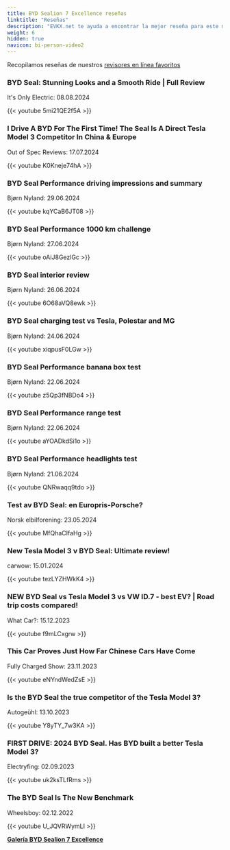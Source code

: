 ```yaml
---
title: BYD Sealion 7 Excellence reseñas
linktitle: "Reseñas"
description: "EVKX.net te ayuda a encontrar la mejor reseña para este modelo."
weight: 6
hidden: true
navicon: bi-person-video2
---
```

Recopilamos reseñas de nuestros [revisores en línea favoritos](../../../../../guides/evreviewers/)

<div class="container text-center shadow p-2 pe-4 mb-5 bg-body-tertiary rounded border">
<h3>BYD Seal: Stunning Looks and a Smooth Ride | Full Review</h3>
<p>It's Only Electric: 08.08.2024</p>

{{< youtube 5mi21QE2f5A >}}

</div>
<div class="container text-center shadow p-2 pe-4 mb-5 bg-body-tertiary rounded border">
<h3>I Drive A BYD For The First Time! The Seal Is A Direct Tesla Model 3 Competitor In China & Europe</h3>
<p>Out of Spec Reviews: 17.07.2024</p>

{{< youtube K0Kneje74hA >}}

</div>
<div class="container text-center shadow p-2 pe-4 mb-5 bg-body-tertiary rounded border">
<h3>BYD Seal Performance driving impressions and summary</h3>
<p>Bjørn Nyland: 29.06.2024</p>

{{< youtube kqYCaB6JT08 >}}

</div>
<div class="container text-center shadow p-2 pe-4 mb-5 bg-body-tertiary rounded border">
<h3>BYD Seal Performance 1000 km challenge</h3>
<p>Bjørn Nyland: 27.06.2024</p>

{{< youtube oAiJ8GezlGc >}}

</div>
<div class="container text-center shadow p-2 pe-4 mb-5 bg-body-tertiary rounded border">
<h3>BYD Seal interior review</h3>
<p>Bjørn Nyland: 26.06.2024</p>

{{< youtube 6O68aVQ8ewk >}}

</div>
<div class="container text-center shadow p-2 pe-4 mb-5 bg-body-tertiary rounded border">
<h3>BYD Seal charging test vs Tesla, Polestar and MG</h3>
<p>Bjørn Nyland: 24.06.2024</p>

{{< youtube xiqpusF0LGw >}}

</div>
<div class="container text-center shadow p-2 pe-4 mb-5 bg-body-tertiary rounded border">
<h3>BYD Seal Performance banana box test</h3>
<p>Bjørn Nyland: 22.06.2024</p>

{{< youtube z5Qp3fNBDo4 >}}

</div>
<div class="container text-center shadow p-2 pe-4 mb-5 bg-body-tertiary rounded border">
<h3>BYD Seal Performance range test</h3>
<p>Bjørn Nyland: 22.06.2024</p>

{{< youtube aYOADkdSi1o >}}

</div>
<div class="container text-center shadow p-2 pe-4 mb-5 bg-body-tertiary rounded border">
<h3>BYD Seal Performance headlights test</h3>
<p>Bjørn Nyland: 21.06.2024</p>

{{< youtube QNRwaqq9tdo >}}

</div>
<div class="container text-center shadow p-2 pe-4 mb-5 bg-body-tertiary rounded border">
<h3>Test av BYD Seal: en Europris-Porsche?</h3>
<p>Norsk elbilforening: 23.05.2024</p>

{{< youtube MfQhaCIfaHg >}}

</div>
<div class="container text-center shadow p-2 pe-4 mb-5 bg-body-tertiary rounded border">
<h3>New Tesla Model 3 v BYD Seal: Ultimate review!</h3>
<p>carwow: 15.01.2024</p>

{{< youtube tezLYZHWkK4 >}}

</div>
<div class="container text-center shadow p-2 pe-4 mb-5 bg-body-tertiary rounded border">
<h3>NEW BYD Seal vs Tesla Model 3 vs VW ID.7 - best EV? | Road trip costs compared! </h3>
<p>What Car?: 15.12.2023</p>

{{< youtube f9mLCxgrw >}}

</div>
<div class="container text-center shadow p-2 pe-4 mb-5 bg-body-tertiary rounded border">
<h3>This Car Proves Just How Far Chinese Cars Have Come</h3>
<p>Fully Charged Show: 23.11.2023</p>

{{< youtube eNYndWedZsE >}}

</div>
<div class="container text-center shadow p-2 pe-4 mb-5 bg-body-tertiary rounded border">
<h3>Is the BYD Seal the true competitor of the Tesla Model 3?</h3>
<p>Autogeühl: 13.10.2023</p>

{{< youtube Y8yTY_7w3KA >}}

</div>
<div class="container text-center shadow p-2 pe-4 mb-5 bg-body-tertiary rounded border">
<h3>FIRST DRIVE: 2024 BYD Seal. Has BYD built a better Tesla Model 3?</h3>
<p>Electryfing: 02.09.2023</p>

{{< youtube uk2ksTLfRms >}}

</div>
<div class="container text-center shadow p-2 pe-4 mb-5 bg-body-tertiary rounded border">
<h3>The BYD Seal Is The New Benchmark</h3>
<p>Wheelsboy: 02.12.2022</p>

{{< youtube U_JQVRWymLI >}}

</div>
<div class="mt-3 mb-3">
<a href="../gallery/" class="text-decoration-none text-black">
<strong><i class="bi-arrow-left"></i>Galería  </strong>
</a>
<a href="../" class="text-decoration-none text-black float-end">
<strong>BYD Sealion 7 Excellence <i class="bi-arrow-right"></i></strong>
</a>
</div>
